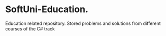 # SoftUni-Education. 
Education related repository. 
Stored problems and solutions from different courses of the C# track
